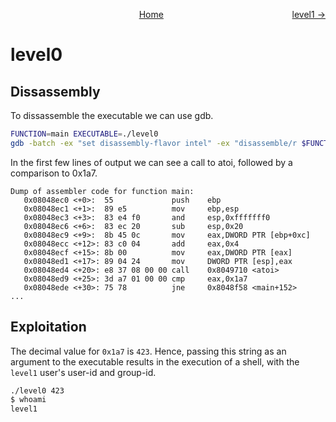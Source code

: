 <span style="display: flex; justify-content: space-between;"><span style="text-align: left; display: block;">
</span>
<span style="text-align: center; display: block;">
	[Home](../README.md)
</span>
<span style="text-align: right; display: block;">
	[level1 →](../level1/solution.md)
</span>
</span>

level0
======

Dissassembly
------------

To dissassemble the executable we can use gdb.
```sh
FUNCTION=main EXECUTABLE=./level0
gdb -batch -ex "set disassembly-flavor intel" -ex "disassemble/r $FUNCTION" "$EXECUTABLE"
```

In the first few lines of output we can see a call to atoi, followed by a comparison to 0x1a7.
```
Dump of assembler code for function main:
   0x08048ec0 <+0>:  55             push    ebp
   0x08048ec1 <+1>:  89 e5          mov     ebp,esp
   0x08048ec3 <+3>:  83 e4 f0       and     esp,0xfffffff0
   0x08048ec6 <+6>:  83 ec 20       sub     esp,0x20
   0x08048ec9 <+9>:  8b 45 0c       mov     eax,DWORD PTR [ebp+0xc]
   0x08048ecc <+12>: 83 c0 04       add     eax,0x4
   0x08048ecf <+15>: 8b 00          mov     eax,DWORD PTR [eax]
   0x08048ed1 <+17>: 89 04 24       mov     DWORD PTR [esp],eax
   0x08048ed4 <+20>: e8 37 08 00 00 call    0x8049710 <atoi>
   0x08048ed9 <+25>: 3d a7 01 00 00 cmp     eax,0x1a7
   0x08048ede <+30>: 75 78          jne     0x8048f58 <main+152>
...
```

Exploitation
------------

The decimal value for `0x1a7` is `423`. Hence, passing this string as an argument to the executable results in the execution of a shell, with the `level1` user's user-id and group-id.
```sh
./level0 423
$ whoami
level1
```

